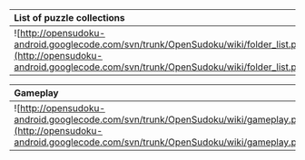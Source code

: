 |List of puzzle collections|List of collection's puzzles|
|:-------------------------|:---------------------------|
|![http://opensudoku-android.googlecode.com/svn/trunk/OpenSudoku/wiki/folder_list.png](http://opensudoku-android.googlecode.com/svn/trunk/OpenSudoku/wiki/folder_list.png)|![http://opensudoku-android.googlecode.com/svn/trunk/OpenSudoku/wiki/sudoku_list.png](http://opensudoku-android.googlecode.com/svn/trunk/OpenSudoku/wiki/sudoku_list.png)|

|Gameplay|Finger-friendly number selection|
|:-------|:-------------------------------|
|![http://opensudoku-android.googlecode.com/svn/trunk/OpenSudoku/wiki/gameplay.png](http://opensudoku-android.googlecode.com/svn/trunk/OpenSudoku/wiki/gameplay.png)|![http://opensudoku-android.googlecode.com/svn/trunk/OpenSudoku/wiki/select_number.png](http://opensudoku-android.googlecode.com/svn/trunk/OpenSudoku/wiki/select_number.png)|